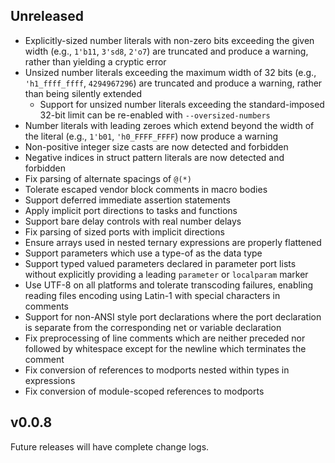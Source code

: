 ## Unreleased

* Explicitly-sized number literals with non-zero bits exceeding the given width
  (e.g., `1'b11`, `3'sd8`, `2'o7`) are truncated and produce a warning, rather
  than yielding a cryptic error
* Unsized number literals exceeding the maximum width of 32 bits (e.g.,
  `'h1_ffff_ffff`, `4294967296`) are truncated and produce a warning, rather
  than being silently extended
  * Support for unsized number literals exceeding the standard-imposed 32-bit
    limit can be re-enabled with `--oversized-numbers`
* Number literals with leading zeroes which extend beyond the width of the
  literal (e.g., `1'b01`, `'h0_FFFF_FFFF`) now produce a warning
* Non-positive integer size casts are now detected and forbidden
* Negative indices in struct pattern literals are now detected and forbidden
* Fix parsing of alternate spacings of `@(*)`
* Tolerate escaped vendor block comments in macro bodies
* Support deferred immediate assertion statements
* Apply implicit port directions to tasks and functions
* Support bare delay controls with real number delays
* Fix parsing of sized ports with implicit directions
* Ensure arrays used in nested ternary expressions are properly flattened
* Support parameters which use a type-of as the data type
* Support typed valued parameters declared in parameter port lists without
  explicitly providing a leading `parameter` or `localparam` marker
* Use UTF-8 on all platforms and tolerate transcoding failures, enabling reading
  files encoding using Latin-1 with special characters in comments
* Support for non-ANSI style port declarations where the port declaration is
  separate from the corresponding net or variable declaration
* Fix preprocessing of line comments which are neither preceded nor followed by
  whitespace except for the newline which terminates the comment
* Fix conversion of references to modports nested within types in expressions
* Fix conversion of module-scoped references to modports

## v0.0.8

Future releases will have complete change logs.
